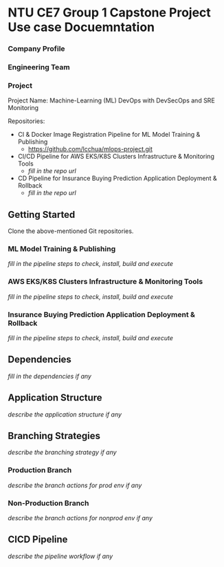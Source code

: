 # NTU CE7 Group 1 Capstone Project Use case Docuemntation

### Company Profile

### Engineering Team

### Project

Project Name: Machine-Learning (ML) DevOps with DevSecOps and SRE Monitoring

Repositories:
- CI & Docker Image Registration Pipeline for ML Model Training & Publishing
  - https://github.com/lcchua/mlops-project.git
- CI/CD Pipeline for AWS EKS/K8S Clusters Infrastructure & Monitoring Tools
   - _fill in the repo url_
- CD Pipeline for Insurance Buying Prediction Application Deployment & Rollback
  - _fill in the repo url_

## Getting Started
Clone the above-mentioned Git repositories.

### ML Model Training & Publishing
_fill in the pipeline steps to check, install, build and execute_

### AWS EKS/K8S Clusters Infrastructure & Monitoring Tools
_fill in the pipeline steps to check, install, build and execute_

### Insurance Buying Prediction Application Deployment & Rollback
_fill in the pipeline steps to check, install, build and execute_

## Dependencies
_fill in the dependencies if any_

## Application Structure
_describe the application structure if any_

## Branching Strategies
_describe the branching strategy if any_

### Production Branch
_describe the branch actions for prod env if any_

### Non-Production Branch
_describe the branch actions for nonprod env if any_

## CICD Pipeline
_describe the pipeline workflow if any_
